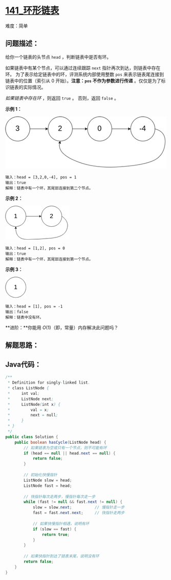 # [141_环形链表](https://leetcode.cn/problems/linked-list-cycle/)

难度：简单

## 问题描述：

给你一个链表的头节点 `head` ，判断链表中是否有环。

如果链表中有某个节点，可以通过连续跟踪 `next` 指针再次到达，则链表中存在环。 为了表示给定链表中的环，评测系统内部使用整数 `pos` 来表示链表尾连接到链表中的位置（索引从 0 开始）。**注意：`pos` 不作为参数进行传递** 。仅仅是为了标识链表的实际情况。

*如果链表中存在环* ，则返回 `true` 。 否则，返回 `false` 。

**示例 1：**

![img](../../assets/imgs/circularlinkedlist1.png)

```
输入：head = [3,2,0,-4], pos = 1
输出：true
解释：链表中有一个环，其尾部连接到第二个节点。
```

**示例 2：**

![img](../../assets/imgs/circularlinkedlist_test22.png)

```
输入：head = [1,2], pos = 0
输出：true
解释：链表中有一个环，其尾部连接到第一个节点。
```

**示例 3：**

![img](../../assets/imgs/circularlinkedlist_test33.png)

```
输入：head = [1], pos = -1
输出：false
解释：链表中没有环。
```





**进阶：**你能用 $O(1)$（即，常量）内存解决此问题吗？

## 解题思路：



## Java代码：

```java
/**
 * Definition for singly-linked list.
 * class ListNode {
 *     int val;
 *     ListNode next;
 *     ListNode(int x) {
 *         val = x;
 *         next = null;
 *     }
 * }
 */
public class Solution {
    public boolean hasCycle(ListNode head) {
        // 如果链表为空或只有一个节点，则不可能有环
        if (head == null || head.next == null) {
            return false;
        }
        
        // 初始化快慢指针
        ListNode slow = head;
        ListNode fast = head;
        
        // 快指针每次走两步，慢指针每次走一步
        while (fast != null && fast.next != null) {
            slow = slow.next;          // 慢指针走一步
            fast = fast.next.next;     // 快指针走两步
            
            // 如果快慢指针相遇，说明有环
            if (slow == fast) {
                return true;
            }
        }
        
        // 如果快指针到达了链表末尾，说明没有环
        return false;
    }
}
```

